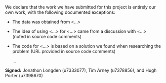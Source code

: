 We declare that the work we have submitted for this project is entirely our own
work, with the following documented exceptions:

- The data was obtained from <...>
- The idea of using <...> for <...> came from a discussion with <...> (noted in source code comments)
- The code for <...> is based on a solution we found when researching the problem (URL provided in source code comments)

    ...

**Signed:** Jonathon Longden (u7333077), Tim Arney (u7378856), and Hugh Porter (u7398670)
